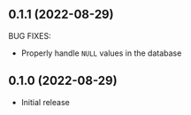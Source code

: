 ## 0.1.1 (2022-08-29)

BUG FIXES:

* Properly handle `NULL` values in the database

## 0.1.0 (2022-08-29)

* Initial release
